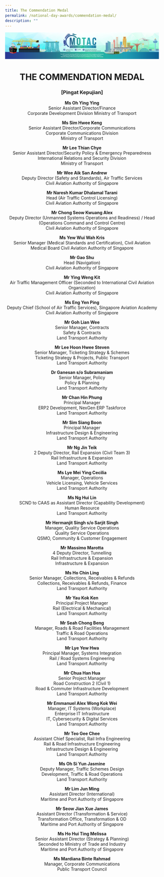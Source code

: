 ```yaml
---
title: The Commendation Medal
permalink: /national-day-awards/commendation-medal/
description: ""
---
```

![](/images/hero.png) 

<center>
  <h1>THE COMMENDATION MEDAL</h1>
  <h3>[Pingat Kepujian]</h3>
  <p>
    <b>Ms Oh Ying Ying</b>
    <br> Senior Assistant Director/Finance <br> Corporate Development Division Ministry of Transport
  </p>
  <p>
    <b>Ms Sim Hwee Keng</b>
    <br> Senior Assistant Director/Corporate Communications <br> Corporate Communications Division <br> Ministry of Transport
  </p>
  <p>
    <b>Mr Lee Thian Chye</b>
    <br> Senior Assistant Director/Security Policy &amp; Emergency Preparedness <br> International Relations and Security Division <br> Ministry of Transport
  </p>
  <p>
    <b>Mr Wee Aik San Andrew</b>
    <br> Deputy Director (Safety and Standards), Air Traffic Services <br> Civil Aviation Authority of Singapore
  </p>
  <p>
    <b>Mr Naresh Kumar Dhalamal Tarani</b>
    <br> Head (Air Traffic Control Licensing) <br> Civil Aviation Authority of Singapore
  </p>
  <p>
    <b>Mr Chong Seow Kwuang Alex</b>
    <br> Deputy Director (Unmanned Systems Operations and Readiness) / Head (Operations Command and Control Centre) <br> Civil Aviation Authority of Singapore
  </p>
  <p>
    <b>Ms Yew Wui Wah Kris</b>
    <br> Senior Manager (Medical Standards and Certification), Civil Aviation Medical Board Civil Aviation Authority of Singapore
  </p>
  <p>
    <b>Mr Gao Shu</b>
    <br>Head (Navigation) <br> Civil Aviation Authority of Singapore
  </p>
  <p>
    <b>Mr Ying Weng Kit</b>
    <br> Air Traffic Management Officer (Seconded to International Civil Aviation Organization) <br> Civil Aviation Authority of Singapore
  </p>
  <p>
    <b>Ms Eng Yen Ping</b>
    <br> Deputy Chief (School of Air Traffic Services), Singapore Aviation Academy <br> Civil Aviation Authority of Singapore
  </p>
  <p>
    <b>Mr Goh Lian Wee</b>
    <br> Senior Manager, Contracts <br> Safety & Contracts <br>  Land Transport Authority
  </p>
  <p>
    <strong>Mr Lee Hoon Hwee Steven</strong>
    <br> Senior Manager, Ticketing Strategy &amp; Schemes <br> Ticketing Strategy &amp; Projects, Public Transport <br> Land Transport Authority
  </p>
  <p>
    <strong>Dr Ganesan s/o Subramaniam</strong>
    <br> Senior Manager, Policy <br> Policy & Planning <br> Land Transport Authority
  </p>
  <p>
    <strong>Mr Chan Hin Phung</strong>
    <br> Principal Manager <br> ERP2 Development, NexGen ERP Taskforce <br> Land Transport Authority
  </p>
  <p>
    <strong>Mr Sim Siang Boon</strong>
    <br> Principal Manager <br> Infrastructure Design & Engineering <br> Land Transport Authority
  </p>
  <p>
    <strong>Mr Ng Jin Teik</strong>
    <br> 2 Deputy Director, Rail Expansion (Civil Team 3) <br> Rail Infrastructure & Expansion <br> Land Transport Authority
  </p>
  <p>
    <strong>Ms Lye Mei Ying Cecilia</strong>
    <br> Manager, Operations <br> Vehicle Licensing, Vehicle Services <br> Land Transport Authority
  </p>
  <p>
    <strong>Ms Ng Hui Lin</strong>
    <br> SCND to CAAS as Assistant Director (Capability Development) <br> Human Resource <br> Land Transport Authority
  </p>
  <p>
    <strong>Mr Hermanjit Singh s/o Sarjit Singh</strong>
    <br> Manager, Quality Service Operations <br> Quality Service Operations <br> QSMO, Community &amp; Customer Engagement
  </p>
  <p>
    <strong>Mr Massimo Marotta</strong>
    <br> 4 Deputy Director, Tunnelling <br> Rail Infrastructure & Expansion <br> Infrastructure &amp; Expansion
  </p>
  <p>
    <strong>Ms Ho Chin Ling</strong>
    <br> Senior Manager, Collections, Receivables &amp; Refunds <br> Collections, Receivables &amp; Refunds, Finance <br> Land Transport Authority
  </p>
  <p>
    <strong>Mr Yau Kok Ken</strong>
    <br> Principal Project Manager <br> Rail (Electrical & Mechanical) <br> Land Transport Authority
  </p>
  <p>
    <strong>Mr Seah Chong Beng</strong>
    <br> Manager, Roads &amp; Road Facilities Management <br> Traffic &amp; Road Operations <br> Land Transport Authority
  </p>
  <p>
    <strong>Mr Lye Yew Hwa</strong>
    <br> Principal Manager, Systems Integration <br> Rail / Road Systems Engineering <br> Land Transport Authority
  </p>
  <p>
    <strong>Mr Chua Han Hua</strong>
    <br> Senior Project Manager <br> Road Construction 2 (Civil 1) <br> Road &amp; Commuter Infrastructure Development <br> Land Transport Authority
  </p>
  <p>
    <strong>Mr Emmanuel Alex Wong Kok Wei</strong>
    <br> Manager, IT Systems (Workplace) <br> Enterprise IT Infrastructure <br> IT, Cybersecurity &amp; Digital Services <br> Land Transport Authority
  </p>
  <p>
    <strong>Mr Teo Gee Chee</strong>
    <br> Assistant Chief Specialist, Rail Infra Engineering <br> Rail &amp; Road Infrastructure Engineering <br> Infrastructure Design &amp; Engineering <br> Land Transport Authority
  </p>
  <p>
    <strong>Ms Oh Si Yun Jasmine</strong>
    <br> Deputy Manager, Traffic Schemes Design <br> Development, Traffic &amp; Road Operations <br> Land Transport Authority
  </p>
  <p>
    <strong>Mr Lim Jun Ming</strong>
    <br> Assistant Director (International) <br> Maritime and Port Authority of Singapore
  </p>
  <p>
    <strong>Mr Seow Jian Xue James</strong>
    <br> Assistant Director (Transformation &amp; Service) <br> Transformation Office, Transformation &amp; OD <br> Maritime and Port Authority of Singapore
  </p>
  <p>
    <strong>Ms Ho Hui Ting Melissa</strong>
    <br> Senior Assistant Director (Strategy &amp; Planning) <br> Seconded to Ministry of Trade and Industry <br> Maritime and Port Authority of Singapore
  </p>
  <p>
    <strong>Ms Mardiana Binte Rahmad</strong>
    <br> Manager, Corporate Communications <br> Public Transport Council
  </p>
</center>